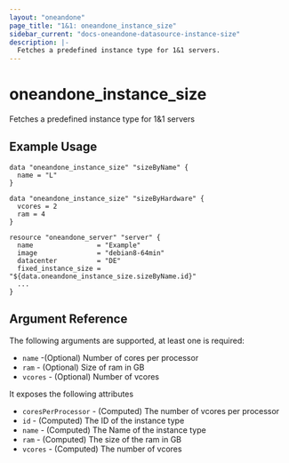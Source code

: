 ```yaml
---
layout: "oneandone"
page_title: "1&1: oneandone_instance_size"
sidebar_current: "docs-oneandone-datasource-instance-size"
description: |-
  Fetches a predefined instance type for 1&1 servers.
---
```


# oneandone\_instance\_size

Fetches a predefined instance type for 1&1 servers

## Example Usage

```hcl
data "oneandone_instance_size" "sizeByName" {
  name = "L"
}

data "oneandone_instance_size" "sizeByHardware" {
  vcores = 2
  ram = 4
}

resource "oneandone_server" "server" {
  name                = "Example"
  image               = "debian8-64min"
  datacenter          = "DE"
  fixed_instance_size = "${data.oneandone_instance_size.sizeByName.id}"
  ...
}
```

## Argument Reference

The following arguments are supported, at least one is required:

* `name` -(Optional) Number of cores per processor
* `ram` - (Optional) Size of ram in GB
* `vcores` - (Optional)  Number of vcores

It exposes the following attributes

* `coresPerProcessor` - (Computed) The number of vcores per processor
* `id` - (Computed) The ID of the instance type
* `name` - (Computed) The Name of the instance type
* `ram` - (Computed) The size of the ram in GB
* `vcores` - (Computed) The number of vcores

